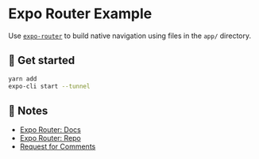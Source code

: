 # Expo Router Example

Use [`expo-router`](https://expo.github.io/router) to build native navigation using files in the `app/` directory.

## 🚀 Get started

```sh
yarn add
expo-cli start --tunnel
```

## 📝 Notes

- [Expo Router: Docs](https://expo.github.io/router)
- [Expo Router: Repo](https://github.com/expo/router)
- [Request for Comments](https://github.com/expo/router/discussions/1)
